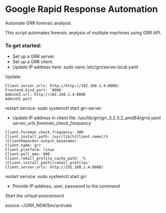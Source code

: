 # Google Rapid Response Automation
Automate GRR forensic analysis


This script automates forensic analysis of multiple machines using GRR API.


### To get started:
- Set up a GRR server.
- Set up a GRR client.
- Update IP address here: sudo nano /etc/grr/server.local.yaml

Update:

```
Client.server_urls: http://http://192.168.1.4:8080/
Frontend.bind_port: '8080'
AdminUI.url: http://192.168.1.4:8000
AdminUI.port
```

restart service: sudo systemctl start grr-server


- Update IP address in client file: /usr/lib/grr/grr_3.2.3.2_amd64/grrd.yaml
_server_urls_
_foreman_check_frequency_


```
Client.foreman_check_frequency: 300
Client.install_path: /usr/lib/%(Client.name)/%(ClientRepacker.output_basename)
Client.name: grr
Client.platform: linux
Client.poll_max: 600
Client.rekall_profile_cache_path: '%(Client.install_path)/rekall_profiles'
Client.server_urls: http://192.168.1.4:8080/

```

restart service:
sudo systemctl start grr

- Provide IP address, user, password to the command

_Start the virtual environment_

source ~/GRR_NEW/bin/activate




